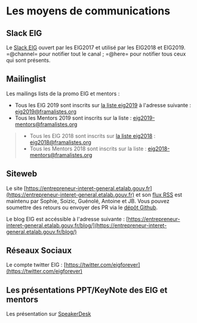 # Les moyens de communications

## Slack EIG

Le [Slack EIG](https://eig-hq.slack.com/) ouvert par les EIG2017 et utilisé par les EIG2018 et EIG2019.
    =@channel= pour notifier tout le canal ;
    =@here= pour notifier tous ceux qui sont présents. 

## Mailinglist

Les mailings lists de la promo EIG et mentors : 

* Tous les EIG 2019 sont inscrits sur [la liste eig2019](https://framalistes.org/sympa/review/eig2019) à l'adresse suivante : [eig2019@framalistes.org](mailto:eig2019@framalistes.org)
* Tous les Mentors 2019 sont inscrits sur la liste  : [eig2019-mentors@framalistes.org](mailto:eig2019-mentors@framalistes.org)


>    * Tous les EIG 2018 sont inscrits sur [la liste eig2018](https://framalistes.org/sympa/review/eig2018) : [eig2018@framalistes.org](mailto:eig2018@framalistes.org)
>    * Tous les Mentors 2018 sont inscrits sur la liste  : [eig2018-mentors@framalistes.org](mailto:eig2018-mentors@framalistes.org)

## Siteweb

Le site [https://entrepreneur-interet-general.etalab.gouv.fr](https://entrepreneur-interet-general.etalab.gouv.fr) et son [flux RSS](https://entrepreneur-interet-general.etalab.gouv.fr/feed.xml) est maintenu par Sophie, Soizic, Guénolé, Antoine et JB. Vous pouvez soumettre des retours ou envoyer des PR via le [dépôt Github](https://github.com/entrepreneur-interet-general/site-eig).

Le blog EIG est accéssible à l'adresse suivante : [https://entrepreneur-interet-general.etalab.gouv.fr/blog/](https://entrepreneur-interet-general.etalab.gouv.fr/blog/)

## Réseaux Sociaux 

Le compte twitter EIG : [https://twitter.com/eigforever](https://twitter.com/eigforever)

## Les présentations PPT/KeyNote des EIG et mentors

Les présentation sur [SpeakerDesk](https://speakerdeck.com/eig2018)
